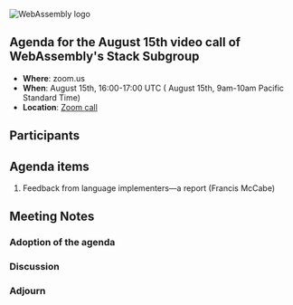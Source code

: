 ![WebAssembly logo](/images/WebAssembly.png)

## Agenda for the August 15th video call of WebAssembly's Stack Subgroup

- **Where**: zoom.us
- **When**:  August 15th, 16:00-17:00 UTC ( August 15th, 9am-10am Pacific Standard Time)
- **Location**: [Zoom call](https://zoom.us/j/91846860726?pwd=NVVNVmpvRVVFQkZTVzZ1dTFEcXgrdz09)


## Participants


## Agenda items

1. Feedback from language implementers&mdash;a report (Francis McCabe)

## Meeting Notes


### Adoption of the agenda

### Discussion

### Adjourn
